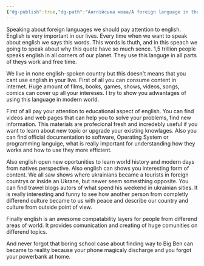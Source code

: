 ```yaml
---
{"dg-publish":true,"dg-path":"Англійська мова/A foreign language in the life of a modern person.md","permalink":"/anglijska-mova/a-foreign-language-in-the-life-of-a-modern-person/"}
---
```



Speaking about foreign languages we should pay attention to english. English is very important in our lives. Every time when we want to speak about english we says this words. This words is thuth, and in this speach we going to speak about why this quote have so much sence. 1,5 trillion people speaks english in all corners of our planet. They use this languge in all parts of theys work and free time. 

We live in none english-spoken country but this doesn't means that you cant use english in your live. First of all you can consume content in internet.  Huge amount of films, books, games, shows, videos, songs, comics  can cover up all your intereses. I try to show you adwantages of using this language in modern world.

First of all pay your attention to educational aspect of english. You can find videos and web pages that can help you to solve your problems, find new information. This materials are profecional fresh and incredebly useful if you want to learn about new topic or upgrade your existing knowlages. Also  you can find official documentation to software, Operating System or programming languige, what is really important for understanding how they works and how to use they more efficient.

Also english open new oportunities to learn world history and modern days from natives perspective. Also english can shows you interesting form of content. We all saw shows where ukrainians became a tourists in foreign countrys or inside an Ukrane, but newer seem somesthing opposite. You can find trawel blogs autors of what spend his weekend in ukrainian sities. It is really interesting and funny to see how another person from completly differend culture became to us with peace and describe our country and culture from outside point of view.

Finally english is an awesome compatability layers for people from differend areas of world. It provides comunication and creating of huge comunities on differend topics. 

And never forgot that boring school case about finding way to Big Ben can became to reality because your phone magicaly discharge and you forgot your powerbank at home.